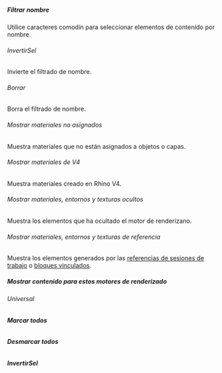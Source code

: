 

##### Filtrar nombre
Utilice  caracteres comodín para seleccionar elementos de contenido por nombre.

###### InvertirSel
Invierte el filtrado de nombre.

###### Borrar
Borra el filtrado de nombre.

###### Mostrar materiales no asignados
Muestra materiales que no están asignados a objetos o capas.

###### Mostrar materiales de V4
Muestra materiales creado en Rhino V4.

###### Mostrar materiales, entornos y texturas ocultos
Muestra los elementos que ha ocultado el motor de renderizano.

###### Mostrar materiales, entornos y texturas de referencia
Muestra los elementos generados por las [referencias de sesiones de trabajo](worksession.html) o [bloques vinculados](insert.html).

##### Mostrar contenido para estos motores de renderizado

###### Universal

######  **Marcar todos**

######  **Desmarcar todos**

###### **InvertirSel**